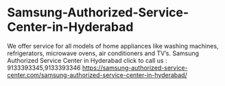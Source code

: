 # Samsung-Authorized-Service-Center-in-Hyderabad
We offer service for all models of home appliances like washing machines, refrigerators, microwave ovens, air conditioners and TV’s. Samsung Authorized Service Center in Hyderabad  click to call us : 9133393345,9133393346 https://samsung-authorized-service-center.com/samsung-authorized-service-center-in-hyderabad/
